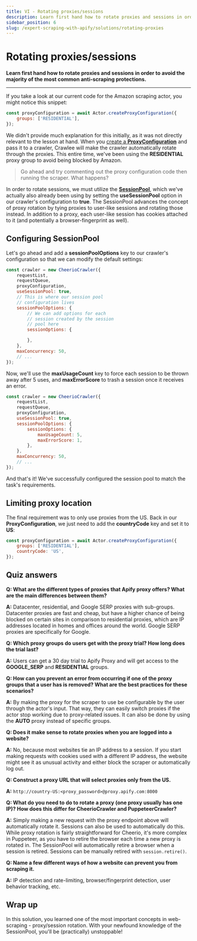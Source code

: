 ```yaml
---
title: VI - Rotating proxies/sessions
description: Learn first hand how to rotate proxies and sessions in order to avoid the majority of the most common anti-scraping protections.
sidebar_position: 6
slug: /expert-scraping-with-apify/solutions/rotating-proxies
---
```


# [](#rotating-proxy-sessions) Rotating proxies/sessions

**Learn first hand how to rotate proxies and sessions in order to avoid the majority of the most common anti-scraping protections.**

---

If you take a look at our current code for the Amazon scraping actor, you might notice this snippet:

```js
const proxyConfiguration = await Actor.createProxyConfiguration({
    groups: ['RESIDENTIAL'],
});
```

We didn't provide much explanation for this initially, as it was not directly relevant to the lesson at hand. When you [create a **ProxyConfiguration**](../../../anti_scraping/mitigation/using_proxies.md) and pass it to a crawler, Crawlee will make the crawler automatically rotate through the proxies. This entire time, we've been using the **RESIDENTIAL** proxy group to avoid being blocked by Amazon.

> Go ahead and try commenting out the proxy configuration code then running the scraper. What happens?

In order to rotate sessions, we must utilize the [**SessionPool**](https://crawlee.dev/api/core/class/AutoscaledPool), which we've actually also already been using by setting the **useSessionPool** option in our crawler's configuration to **true**. The SessionPool advances the concept of proxy rotation by tying proxies to user-like sessions and rotating those instead. In addition to a proxy, each user-like session has cookies attached to it (and potentially a browser-fingerprint as well).

## [](#configuring-session-pool) Configuring SessionPool

Let's go ahead and add a **sessionPoolOptions** key to our crawler's configuration so that we can modify the default settings:

```js
const crawler = new CheerioCrawler({
    requestList,
    requestQueue,
    proxyConfiguration,
    useSessionPool: true,
    // This is where our session pool
    // configuration lives
    sessionPoolOptions: {
        // We can add options for each
        // session created by the session
        // pool here
        sessionOptions: {

        },
    },
    maxConcurrency: 50,
    // ...
});
```

Now, we'll use the **maxUsageCount** key to force each session to be thrown away after 5 uses, and **maxErrorScore** to trash a session once it receives an error.

```js
const crawler = new CheerioCrawler({
    requestList,
    requestQueue,
    proxyConfiguration,
    useSessionPool: true,
    sessionPoolOptions: {
        sessionOptions: {
            maxUsageCount: 5,
            maxErrorScore: 1,
        },
    },
    maxConcurrency: 50,
    // ...
});
```

And that's it! We've successfully configured the session pool to match the task's requirements.

## [](#limiting-proxy-location) Limiting proxy location

The final requirement was to only use proxies from the US. Back in our **ProxyConfiguration**, we just need to add the **countryCode** key and set it to **US**:

```js
const proxyConfiguration = await Actor.createProxyConfiguration({
    groups: ['RESIDENTIAL'],
    countryCode: 'US',
});
```

## [](#quiz-answers) Quiz answers

**Q: What are the different types of proxies that Apify proxy offers? What are the main differences between them?**

**A:** Datacenter, residential, and Google SERP proxies with sub-groups. Datacenter proxies are fast and cheap, but have a higher chance of being blocked on certain sites in comparison to residential proxies, which are IP addresses located in homes and offices around the world. Google SERP proxies are specifically for Google.

**Q: Which proxy groups do users get with the proxy trial? How long does the trial last?**

**A:** Users can get a 30 day trial to Apify Proxy and will get access to the **GOOGLE_SERP** and **RESIDENTIAL** groups.

**Q: How can you prevent an error from occurring if one of the proxy groups that a user has is removed? What are the best practices for these scenarios?**

**A:** By making the proxy for the scraper to use be configurable by the user through the actor's input. That way, they can easily switch proxies if the actor stop working due to proxy-related issues. It can also be done by using the **AUTO** proxy instead of specific groups.

**Q: Does it make sense to rotate proxies when you are logged into a website?**

**A:** No, because most websites tie an IP address to a session. If you start making requests with cookies used with a different IP address, the website might see it as unusual activity and either block the scraper or automatically log out.

**Q: Construct a proxy URL that will select proxies only from the US.**

**A:** `http://country-US:<proxy_password>@proxy.apify.com:8000`

**Q: What do you need to do to rotate a proxy (one proxy usually has one IP)? How does this differ for CheerioCrawler and PuppeteerCrawler?**

**A:** Simply making a new request with the proxy endpoint above will automatically rotate it. Sessions can also be used to automatically do this. While proxy rotation is fairly straightforward for Cheerio, it's more complex in Puppeteer, as you have to retire the browser each time a new proxy is rotated in. The SessionPool will automatically retire a browser when a session is retired. Sessions can be manually retired with `session.retire()`.

**Q: Name a few different ways of how a website can prevent you from scraping it.**

**A:** IP detection and rate-limiting, browser/fingerprint detection, user behavior tracking, etc.

## [](#wrap-up) Wrap up

In this solution, you learned one of the most important concepts in web-scraping - proxy/session rotation. With your newfound knowledge of the SessionPool, you'll be (practically) unstoppable!

